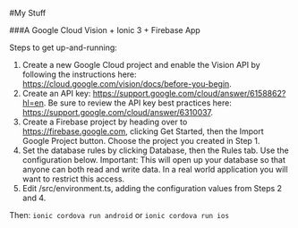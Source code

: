 #My Stuff

###A Google Cloud Vision + Ionic 3 + Firebase App

Steps to get up-and-running:

1. Create a new Google Cloud project and enable the Vision API by following the instructions here: https://cloud.google.com/vision/docs/before-you-begin.
2. Create an API key: https://support.google.com/cloud/answer/6158862?hl=en. Be sure to review the API key best practices here: https://support.google.com/cloud/answer/6310037.
3. Create a Firebase project by heading over to https://firebase.google.com, clicking Get Started, then the Import Google Project button. Choose the project you created in Step 1.
4. Set the database rules by clicking Database, then the Rules tab. Use the configuration below. Important: This will open up your database so that anyone can both read and write data. In a real world application you will want to restrict this access.
5. Edit /src/environment.ts, adding the configuration values from Steps 2 and 4.

Then:
```ionic cordova run android```
or
```ionic cordova run ios```